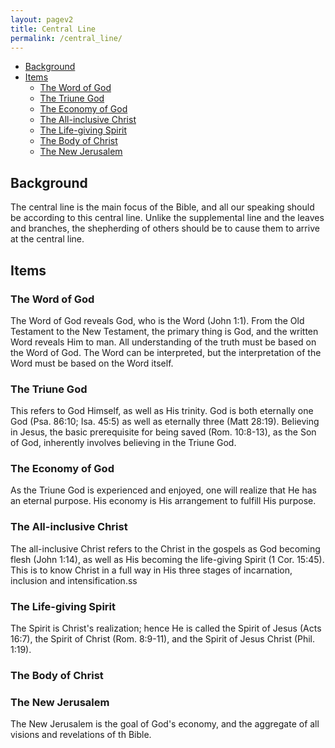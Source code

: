 ```yaml
---
layout: pagev2
title: Central Line
permalink: /central_line/
---
```

- [Background](#background)
- [Items](#items)
  - [The Word of God](#the-word-of-god)
  - [The Triune God](#the-triune-god)
  - [The Economy of God](#the-economy-of-god)
  - [The All-inclusive Christ](#the-all-inclusive-christ)
  - [The Life-giving Spirit](#the-life-giving-spirit)
  - [The Body of Christ](#the-body-of-christ)
  - [The New Jerusalem](#the-new-jerusalem)

## Background

The central line is the main focus of the Bible, and all our speaking should be according to this central line. Unlike the supplemental line and the leaves and branches, the shepherding of others should be to cause them to arrive at the central line.

## Items

### The Word of God

The Word of God reveals God, who is the Word (John 1:1). From the Old Testament to the New Testament, the primary thing is God, and the written Word reveals Him to man. All understanding of the truth must be based on the Word of God. The Word can be interpreted, but the interpretation of the Word must be based on the Word itself.

### The Triune God

This refers to God Himself, as well as His trinity. God is both eternally one God (Psa. 86:10; Isa. 45:5) as well as eternally three (Matt 28:19). Believing in Jesus, the basic prerequisite for being saved (Rom. 10:8-13), as the Son of God, inherently involves believing in the Triune God.

### The Economy of God

As the Triune God is experienced and enjoyed, one will realize that He has an eternal purpose. His economy is His arrangement to fulfill His purpose.

### The All-inclusive Christ

The all-inclusive Christ refers to the Christ in the gospels as God becoming flesh (John 1:14), as well as His becoming the life-giving Spirit (1 Cor. 15:45). This is to know Christ in a full way in His three stages of incarnation, inclusion and intensification.ss

### The Life-giving Spirit

The Spirit is Christ's realization; hence He is called the Spirit of Jesus (Acts 16:7), the Spirit of Christ (Rom. 8:9-11), and the Spirit of Jesus Christ (Phil. 1:19).

### The Body of Christ

### The New Jerusalem

The New Jerusalem is the goal of God's economy, and the aggregate of all visions and revelations of th Bible.


